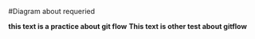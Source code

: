 #Diagram about requeried

**this text is a practice about git flow**
**This text is other test about gitflow**